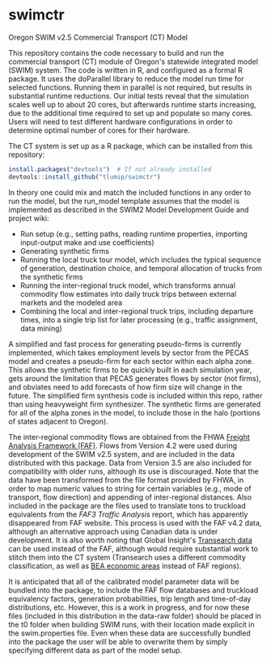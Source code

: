 # swimctr
Oregon SWIM v2.5 Commercial Transport (CT) Model

This repository contains the code necessary to build and run the commercial transport (CT) module of Oregon's statewide integrated model (SWIM) system. The code is written in R, and configured as a formal R package. It uses the doParallel library to reduce the model run time for selected functions. Running them in parallel is not required, but results in substantial runtime reductions. Our initial tests reveal that the simulation scales well up to about 20 cores, but afterwards runtime starts increasing, due to the additional time required to set up and populate so many cores. Users will need to test different hardware configurations in order to determine optimal number of cores for their hardware.

The CT system is set up as a R package, which can be installed from this repository:
```r
install.packages("devtools")  # If not already installed
devtools::install_github("tlumip/swimctr")
```

In theory one could mix and match the included functions in any order to run the model, but the run_model template assumes that the model is implemented as described in the SWIM2 Model Development Guide and project wiki:

+ Run setup (e.g., setting paths, reading runtime properties, importing input-output make and use coefficients)
+ Generating synthetic firms
+ Running the local truck tour model, which includes the typical sequence of generation, destination choice, and temporal allocation of trucks from the synthetic firms
+ Running the inter-regional truck model, which transforms annual commodity flow estimates into daily truck trips between external markets and the modeled area
+ Combining the local and inter-regional truck trips, including departure times, into a single trip list for later processing (e.g., traffic assignment, data mining)

A simplified and fast process for generating pseudo-firms is currently implemented, which takes employment levels by sector from the PECAS model and creates a pseudo-firm for each sector within each alpha zone. This allows the synthetic firms to be quickly built in each simulation year, gets around the limitation that PECAS generates flows by sector (not firms), and obviates need to add forecasts of how firm size will change in the future. The simplified firm synthesis code is included within this repo, rather than using heavyweight firm synthesizer. The synthetic firms are generated for all of the alpha zones in the model, to include those in the halo (portions of states adjacent to Oregon). 

The inter-regional commodity flows are obtained from the FHWA [Freight Analysis Framework (FAF)](http://www.ops.fhwa.dot.gov/freight/freight_analysis/faf/). Flows from Version 4.2 were used during development of the SWIM v2.5 system, and are included in the data distributed with this package. Data from Version 3.5 are also included for compatibility with older runs, although its use is discouraged. Note that the data have been transformed from the file format provided by FHWA, in order to map numeric values to string for certain variables (e.g., mode of transport, flow direction) and appending of inter-regional distances. Also included in the package are the files used to translate tons to truckload equivalents from the _FAF3 Traffic Analysis_ report, which has apparently disappeared from FAF website. This process is used with the FAF v4.2 data, although an alternative approach using Canadian data is under development. It is also worth noting that Global Insight's [Transearch data](https://www.ihs.com/products/transearch-freight-transportation-research.html) can be used instead of the FAF, although would require substantial work to stitch them into the CT system (Transearch uses a different commodity classification, as well as [BEA economic areas](http://www.bea.gov/regional/docs/econlist.cfm) instead of FAF regions).

It is anticipated that all of the calibrated model parameter data will be bundled into the package, to include the FAF flow databases and truckload equivalency factors, generation probabilities, trip length and time-of-day distributions, etc. However, this is a work in progress, and for now these files (included in this distribution in the data-raw folder) should be placed in the t0 folder when building SWIM runs, with their location made explicit in the swim.properties file. Even when these data are successfully bundled into the package the user will be able to overwrite them by simply specifying different data as part of the model setup.
